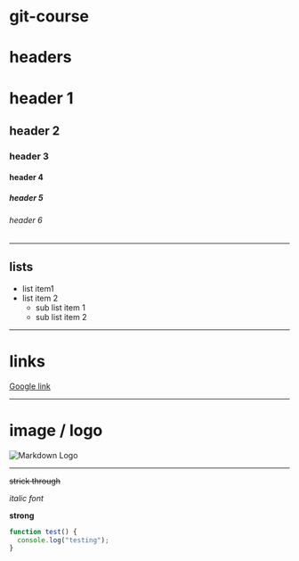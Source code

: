 # git-course

# headers

# header 1

## header 2

### header 3

#### header 4

##### header 5

###### header 6

---

## lists

- list item1
- list item 2
  - sub list item 1
  - sub list item 2

---

# links

[Google link](https://www.google.com)

---

# image / logo

![Markdown Logo](https://markdown-here.com/img/icon256.png)

---

~~strick through~~

_italic font_

**strong**

```javascript
function test() {
  console.log("testing");
}
```
